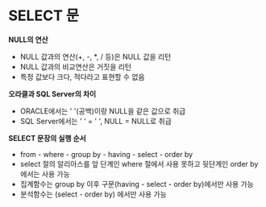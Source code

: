 # SELECT 문

**NULL의 연산**
- NULL 값과의 연산(+, -, *, / 등)은 NULL 값을 리턴
- NULL 값과의 비교연산은 거짓을 리턴
- 특정 값보다 크다, 적다라고 표현할 수 없음

**오라클과 SQL Server의 차이**
* ORACLE에서는 ' '(공백)이랑 NULL을 같은 값으로 취급
* SQL Server에서는 ' ' = ' ', NULL = NULL로 취급

**SELECT 문장의 실행 순서**
* from - where - group by - having - select - order by 
* select 절의 알리아스를 앞 단계인 where 절에서 사용 못하고 뒷단계인 order by 에서는 사용 가능
* 집계함수는 group by 이후 구문(having - select - order by)에서만 사용 가능
* 분석함수는 (select - order by) 에서만 사용 가능